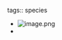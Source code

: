 tags:: species

- ![image.png](https://peach-geographical-bat-397.mypinata.cloud/ipfs/QmchDBWRRnXutyXoQkdjXQTxcdBqJ5Mna8oAXeikiokh2f)
-
